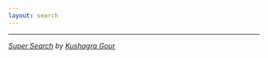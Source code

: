 ```yaml
---
layout: search
---
```

<hr>

_[Super Search](https://github.com/chinchang/super-search) by [Kushagra Gour](http://kushagragour.in/)_
